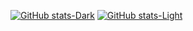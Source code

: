 [![GitHub stats-Dark](https://github-readme-stats.vercel.app/api?username=indykoning&show_icons=true&theme=dark#gh-dark-mode-only)](https://github.com/anuraghazra/github-readme-stats#gh-dark-mode-only)
[![GitHub stats-Light](https://github-readme-stats.vercel.app/api?username=indykoning&show_icons=true&theme=default#gh-light-mode-only)](https://github.com/anuraghazra/github-readme-stats#gh-light-mode-only)
